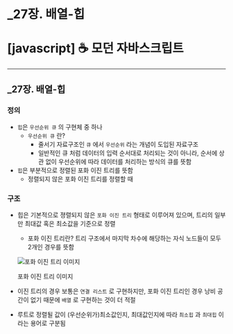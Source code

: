 # _27장. 배열-힙

# [javascript] ☕ 모던 자바스크립트

---

## _27장. 배열-힙

### 정의

- `힙`은 `우선순위 큐` 의 구현체 중 하나
    - `우선순위 큐` 란?
        - 줄서기 자료구조인 `큐` 에서 `우선순위` 라는 개념이 도입된 자료구조
        - 일반적인 큐 처럼 데이터의 입력 순서대로 처리되는 것이 아니라, 순서에 상관 없이 우선순위에 따라 데이터를 처리하는 방식의 큐를 뜻함
- `힙`은 부분적으로 정렬된 포화 이진 트리를 뜻함
    - 정렬되지 않은 포화 이진 트리를 정렬할 때

### 구조

- 힙은 기본적으로 졍렬되지 않은 `포화 이진 트리` 형태로 이루어져 있으며, 트리의 일부만 최대값 혹은 최소값을 기준으로 정렬
    - 포화 이진 트리란? 트리 구조에서 마지막 차수에 해당하는 자식 노드들이 모두 2개인 경우를 뜻함
    
    ![포화 이진 트리 이미지](https://s3-us-west-2.amazonaws.com/secure.notion-static.com/dac08727-97a8-472d-a04e-eb0b52bfec85/R1280x0.png)
    
    포화 이진 트리 이미지
    
- 이진 트리의 경우 보통은 `연결 리스트` 로 구현하지만, 포화 이진 트리인 경우 낭비 공간이 없기 때문에 `배열` 로 구현하는 것이 더 적절
- 루트로 정렬될 값이 (우선순위가)최소값인지, 최대값인지에 따라 `최소힙` 과 `최대힙` 이라는 용어로 구분됨